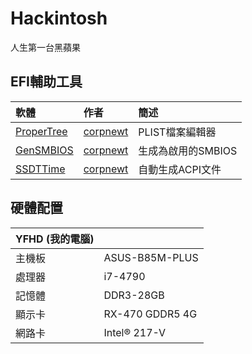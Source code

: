 # Hackintosh
人生第一台黑蘋果

## EFI輔助工具
| 軟體                                                 | 作者                                     | 簡述              |
| :--------------------------------------------------- |:----------------------------------------| :-----------------|
| [ProperTree](https://github.com/corpnewt/ProperTree) | [corpnewt](https://github.com/corpnewt) | PLIST檔案編輯器    |
| [GenSMBIOS](https://github.com/corpnewt/GenSMBIOS)   | [corpnewt](https://github.com/corpnewt) | 生成為啟用的SMBIOS |
| [SSDTTime](https://github.com/corpnewt/SSDTTime)     | [corpnewt](https://github.com/corpnewt) | 自動生成ACPI文件   |

## 硬體配置
| YFHD (我的電腦)||
| :---- |:---------------|
| 主機板 | ASUS-B85M-PLUS |
| 處理器 | i7-4790        |
| 記憶體 | DDR3-28GB      |
| 顯示卡 | RX-470 GDDR5 4G|
| 網路卡 | Intel® 217-V   |
